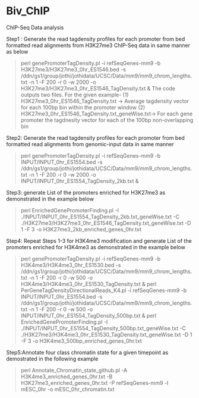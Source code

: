 # Biv_ChIP

ChIP-Seq Data analysis 

Step1 : Generate the read tagdensity profiles for each promoter from bed formatted read alignments from H3K27me3 ChIP-Seq data in same manner as below
>perl genePromoterTagDensity.pl -i refSeqGenes-mm9 -b H3K27me3/H3K27me3_0hr_ES1546.bed -s /ddn/gs1/group/jothi/jothidata/UCSC/Data/mm9/mm9_chrom_lengths.txt -n 1 -F 200 -r 0 -w 2000 -o H3K27me3/H3K27me3_0hr_ES1546_TagDensity.txt &
The code outputs two files. For the given example-
(1) H3K27me3_0hr_ES1546_TagDensity.txt -> Average tagdensity vector for each 100bp bin within the promoter window
(2) H3K27me3_0hr_ES1546_TagDensity.txt_geneWise.txt-> For each gene promoter the tagdnesity vector for each of the 100bp non-overlapping bin 

Step2: Generate the read tagdensity profiles for each promoter from bed formatted read alignments from genomic-input data in same manner
>perl genePromoterTagDensity.pl -i refSeqGenes-mm9 -b INPUT/INPUT_0hr_ES1554.bed -s /ddn/gs1/group/jothi/jothidata/UCSC/Data/mm9/mm9_chrom_lengths.txt -n 1 -F 200 -r 0 -w 2000 -o INPUT/INPUT_0hr_ES1554_TagDensity_2kb.txt &

Step3: generate List of the promoters enriched for H3K27me3 as demonstrated in the example below 
>perl EnrichedGenePromoterFinding.pl -I ./INPUT/INPUT_0hr_ES1554_TagDensity_2kb.txt_geneWise.txt -C ./H3K27me3/H3K27me3_0hr_ES1546_TagDensity.txt_geneWise.txt -D 1 -F 3 -o H3K27me3_2kb_enriched_genes_0hr.txt

Step4: Repeat Steps 1-3 for H3K4me3 modification and generate List of the promoters enriched for H3K4me3 as demonstrated in the example below 
>perl genePromoterTagDensity.pl -i refSeqGenes-mm9 -b H3K4me3/H3K4me3_0hr_ES1530.bed -s /ddn/gs1/group/jothi/jothidata/UCSC/Data/mm9/mm9_chrom_lengths.txt -n 1 -F 200 -r 0 -w 500 -o H3K4me3/H3K4me3_0hr_ES1530_TagDensity.txt &
>perl PerGeneTagDensityDirectionalReads_K4.pl -i refSeqGenes-mm9 -b INPUT/INPUT_0hr_ES1554.bed -s /ddn/gs1/group/jothi/jothidata/UCSC/Data/mm9/mm9_chrom_lengths.txt -n 1 -F 200 -r 0 -w 500 -o INPUT/INPUT_0hr_ES1554_TagDensity_500bp.txt &
>perl EnrichedGenePromoterFinding.pl -I ./INPUT/INPUT_0hr_ES1554_TagDensity_500bp.txt_geneWise.txt -C ./H3K27me3/H3K4me3_0hr_ES1530_TagDensity.txt_geneWise.txt -D 1 -F 3 -o H3K4me3_500bp_enriched_genes_0hr.txt

Step5:Annotate four class chromatin state for a given timepoint as demostrated in the following example
>perl Annotate_Chromatin_state_github.pl -A H3K4me3_enriched_genes_0hr.txt -B H3K27me3_enriched_genes_0hr.txt -P refSeqGenes-mm9 -l mESC_0hr -o mESC_0hr_chromatin.txt
